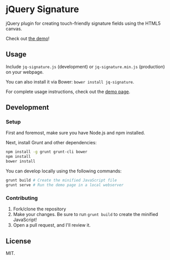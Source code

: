 # jQuery Signature

jQuery plugin for creating touch-friendly signature fields using the HTML5 canvas. 

Check out [the demo][demo]!

## Usage

Include `jq-signature.js` (development) or `jq-signature.min.js` (production) on your webpage. 

You can also install it via Bower: `bower install jq-signature`.

For complete usage instructions, check out the [demo page][demo].

## Development

### Setup

First and foremost, make sure you have Node.js and npm installed.

Next, install Grunt and other dependencies:

```bash
npm install -g grunt grunt-cli bower
npm install
bower install
```

You can develop locally using the following commands:

```bash
grunt build # Create the minified JavaScript file
grunt serve # Run the demo page in a local webserver
```

### Contributing

1. Fork/clone the repository
2. Make your changes. Be sure to run `grunt build` to create the minified JavaScript!
3. Open a pull request, and I'll review it.

## License

MIT.

[demo]: http://bencentra.github.io/jq-signature/
